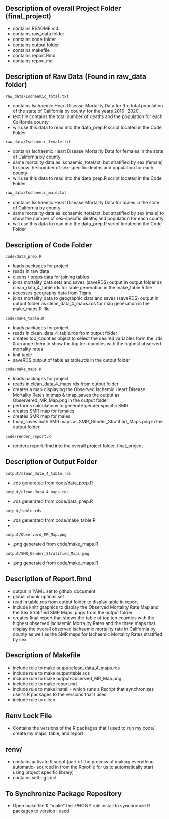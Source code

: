 ## Description of overall Project Folder (final_project)
- contains README.md
- contains raw_data folder
- contains code folder
- contains output folder
- contains makefile
- contains report.Rmd
- contains report.md

## Description of Raw Data (Found in raw_data folder)

`raw_data/Ischaemic_total.txt`
  - contains Ischaemic Heart Disease Mortality Data for the total population of the state of California by county for the years
    2016 -2020.
  - text file contains the total number of deaths and the population for each California county  
  - will use this data to read into the data_prep.R script located in the Code Folder
  
`raw_data/Ischaemic_female.txt`
  - contains Ischaemic Heart Disease Mortality Data for females in the state of California by county
  - same mortality data as Ischaemic_total.txt, but stratified by sex (female) to show the number of sex-specific deaths and population for     each county
  - will use this data to read into the data_prep.R script located in the Code Folder
  
`raw_data/Ischaemic_male.txt`
  - contains Ischaemic Heart Disease Mortality Data for males in the state of California by county
  - same mortality data as Ischaemic_total.txt, but stratified by sex (male) to show the number of sex-specific deaths and population for       each county
  - will use this data to read into the data_prep.R script located in the Code Folder
  
## Description of Code Folder
`code/data_prep.R`
  - loads packages for project
  - reads in raw data
  - cleans / preps data for joining tables
  - joins mortality data sets and saves (saveRDS) output in output folder as clean_data_4_table.rds for table generation in the make_table.R     file
  - accesses geography data from Tigris
  - joins mortality data to geographic data and saves (saveRDS) output in output folder as clean_data_4_maps.rds for map generation in the      make_maps.R file
  
`code/make_table.R`
  - loads packages for project
  - reads in clean_data_4_table.rds from output folder
  - creates top_counties object to select the desired variables form the .rds & arrange them to show the top ten counties with the highest 
    observed mortality rates
  - knit table 
  - saveRDS output of table as table.rds in the output folder
  
`code/make_maps.R`
  - loads packages for project
  - reads in clean_data_4_maps.rds from output folder
  - creates a map displaying the Observed Ischemic Heart Disease Mortality Rates in tmap & tmap_saves the output as Observered_MR_Map.png in     the output folder
  - performs calculations to generate gender specific SMR
  - creates SMR map for females
  - creates SMR map for males
  - tmap_saves both SMR maps as SMR_Gender_Stratified_Maps.png in the output folder
  
`code/render_report.R`
  - renders report.Rmd into the overall project folder, final_project
  
  
## Description of Output Folder
`output/clean_data_4_table.rds`
  - .rds generated from code/data_prep.R
  
`output/clean_data_4_maps.rds`
  - .rds generated from code/data_prep.R
  
`output/table.rds`
  - .rds generated from code/make_table.R
  -
`output/Observerd_MR_Map.png`
  - .png generated from code/make_maps.R
  
`output/SMR_Gender_Stratified_Maps.png`  
  - .png generated from code/make_maps.R
  

## Description of Report.Rmd
- output in YAML set to github_document
- global chunk options set
- read in table.rds from output folder to display table in report
- include knitr graphics to display the Observed Mortality Rate Map and the Sex Stratified SMR Maps. pngs from the output folder
- creates final report that shows the table of top ten counties with the highest observed Ischaemic Mortality Rates and the three maps that display the overall        observed Ischaemic mortality rate in California by county as well as the SMR maps for Ischaemic Mortality Rates stratified by sex. 

## Description of Makefile
- include rule to make output/clean_data_4_maps.rds
- include rule to make output/table.rds
- include rule to make output/Observed_MR_Map.png
- include rule to make report.md
- include rule to make install - which runs a Rscript that synchronizes user's R packages 
  to the versions that I used
- include rule to clean 

## Renv Lock File
- Contains the versions of the R packages that I used to run my code/ create
  my maps, table, and report
  
## renv/
- contains activate.R script (part of the process of making everything automatic-
  sourced in from the Rprofile for us to automatically start using project specific library)
- contains settings.dcf
  
## To Synchronize Package Repository
- Open make file & "make" the .PHONY rule install to synchronize R packages to version I used

